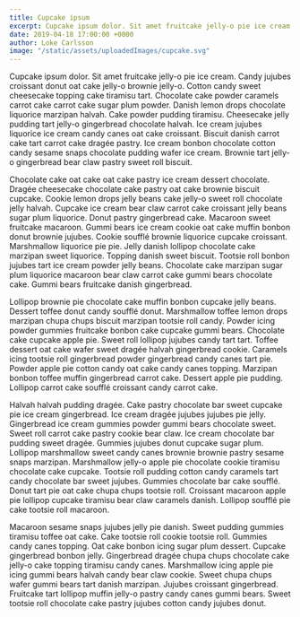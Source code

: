 ```yaml
---
title: Cupcake ipsum
excerpt: Cupcake ipsum dolor. Sit amet fruitcake jelly-o pie ice cream. Candy jujubes croissant donut oat cake jelly-o brownie jelly-o.
date: 2019-04-18 17:00:00 +0000
author: Loke Carlsson
image: "/static/assets/uploadedImages/cupcake.svg"
---
```


Cupcake ipsum dolor. Sit amet fruitcake jelly-o pie ice cream. Candy jujubes croissant donut oat cake jelly-o brownie jelly-o. Cotton candy sweet cheesecake topping cake tiramisu tart. Chocolate cake powder caramels carrot cake carrot cake sugar plum powder. Danish lemon drops chocolate liquorice marzipan halvah. Cake powder pudding tiramisu. Cheesecake jelly pudding tart jelly-o gingerbread chocolate halvah. Ice cream jujubes liquorice ice cream candy canes oat cake croissant. Biscuit danish carrot cake tart carrot cake dragée pastry. Ice cream bonbon chocolate cotton candy sesame snaps chocolate pudding wafer ice cream. Brownie tart jelly-o gingerbread bear claw pastry sweet roll biscuit.

Chocolate cake oat cake oat cake pastry ice cream dessert chocolate. Dragée cheesecake chocolate cake pastry oat cake brownie biscuit cupcake. Cookie lemon drops jelly beans cake jelly-o sweet roll chocolate jelly halvah. Cupcake ice cream bear claw carrot cake croissant jelly beans sugar plum liquorice. Donut pastry gingerbread cake. Macaroon sweet fruitcake macaroon. Gummi bears ice cream cookie oat cake muffin bonbon donut brownie jujubes. Cookie soufflé brownie liquorice cupcake croissant. Marshmallow liquorice pie pie. Jelly danish lollipop chocolate cake marzipan sweet liquorice. Topping danish sweet biscuit. Tootsie roll bonbon jujubes tart ice cream powder jelly beans. Chocolate cake marzipan sugar plum liquorice macaroon bear claw carrot cake gummi bears chocolate cake. Gummi bears fruitcake danish gingerbread.

Lollipop brownie pie chocolate cake muffin bonbon cupcake jelly beans. Dessert toffee donut candy soufflé donut. Marshmallow toffee lemon drops marzipan chupa chups biscuit marzipan tootsie roll candy. Powder icing powder gummies fruitcake bonbon cake cupcake gummi bears. Chocolate cake cupcake apple pie. Sweet roll lollipop jujubes candy tart tart. Toffee dessert oat cake wafer sweet dragée halvah gingerbread cookie. Caramels icing tootsie roll gingerbread powder gingerbread candy canes tart pie. Powder apple pie cotton candy oat cake candy canes topping. Marzipan bonbon toffee muffin gingerbread carrot cake. Dessert apple pie pudding. Lollipop carrot cake soufflé croissant candy carrot cake.

Halvah halvah pudding dragée. Cake pastry chocolate bar sweet cupcake pie ice cream gingerbread. Ice cream dragée jujubes jujubes pie jelly. Gingerbread ice cream gummies powder gummi bears chocolate sweet. Sweet roll carrot cake pastry cookie bear claw. Ice cream chocolate bar pudding sweet dragée. Gummies jujubes donut cupcake sugar plum. Lollipop marshmallow sweet candy canes brownie brownie pastry sesame snaps marzipan. Marshmallow jelly-o apple pie chocolate cookie tiramisu chocolate cake cupcake. Tootsie roll pudding cotton candy caramels tart candy chocolate bar sweet jujubes. Gummies chocolate bar cake soufflé. Donut tart pie oat cake chupa chups tootsie roll. Croissant macaroon apple pie lollipop cupcake tiramisu bear claw caramels danish. Lollipop soufflé pie cake tootsie roll macaroon.

Macaroon sesame snaps jujubes jelly pie danish. Sweet pudding gummies tiramisu toffee oat cake. Cake tootsie roll cookie tootsie roll. Gummies candy canes topping. Oat cake bonbon icing sugar plum dessert. Cupcake gingerbread bonbon jelly. Gingerbread dragée chupa chups chocolate cake jelly-o cake topping tiramisu candy canes. Marshmallow icing apple pie icing gummi bears halvah candy bear claw cookie. Sweet chupa chups wafer gummi bears tart danish marzipan. Jujubes croissant gingerbread. Fruitcake tart lollipop muffin jelly-o pastry candy canes gummi bears. Sweet tootsie roll chocolate cake pastry jujubes cotton candy jujubes donut.
